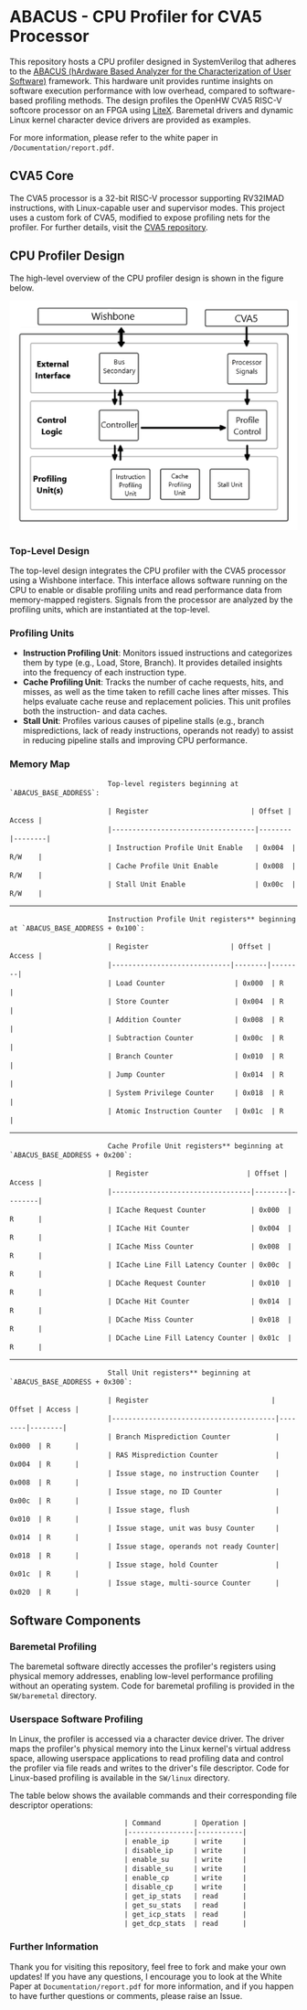 # ABACUS - CPU Profiler for CVA5 Processor

This repository hosts a CPU profiler designed in SystemVerilog that adheres to the [ABACUS (hArdware Based Analyzer for the Characterization of User Software)](https://arxiv.org/abs/1508.07126) framework. This hardware unit provides runtime insights on software execution performance with low overhead, compared to software-based profiling methods. The design profiles the OpenHW CVA5 RISC-V softcore processor on an FPGA using [LiteX](https://github.com/enjoy-digital/litex). Baremetal drivers and dynamic Linux kernel character device drivers are provided as examples.

For more information, please refer to the white paper in `/Documentation/report.pdf`.

## CVA5 Core

The CVA5 processor is a 32-bit RISC-V processor supporting RV32IMAD instructions, with Linux-capable user and supervisor modes. This project uses a custom fork of CVA5, modified to expose profiling nets for the profiler. For further details, visit the [CVA5 repository](https://github.com/openhwgroup/cva5).

## CPU Profiler Design

The high-level overview of the CPU profiler design is shown in the figure below.

<p align="center">
  <img src="media/profiler-top-level.png" alt="CPU Profiler Top Level">
</p>

### Top-Level Design

The top-level design integrates the CPU profiler with the CVA5 processor using a Wishbone interface. This interface allows software running on the CPU to enable or disable profiling units and read performance data from memory-mapped registers. Signals from the processor are analyzed by the profiling units, which are instantiated at the top-level.

### Profiling Units

- **Instruction Profiling Unit**: Monitors issued instructions and categorizes them by type (e.g., Load, Store, Branch). It provides detailed insights into the frequency of each instruction type.
- **Cache Profiling Unit**: Tracks the number of cache requests, hits, and misses, as well as the time taken to refill cache lines after misses. This helps evaluate cache reuse and replacement policies. This unit profiles both the instruction- and data caches.
- **Stall Unit**: Profiles various causes of pipeline stalls (e.g., branch mispredictions, lack of ready instructions, operands not ready) to assist in reducing pipeline stalls and improving CPU performance.

### Memory Map

                            Top-level registers beginning at `ABACUS_BASE_ADDRESS`:

                            | Register                         | Offset | Access |
                            |-----------------------------------|--------|--------|
                            | Instruction Profile Unit Enable   | 0x004  | R/W    |
                            | Cache Profile Unit Enable         | 0x008  | R/W    |
                            | Stall Unit Enable                 | 0x00c  | R/W    |


---

                            Instruction Profile Unit registers** beginning at `ABACUS_BASE_ADDRESS + 0x100`:

                            | Register                    | Offset | Access |
                            |-----------------------------|--------|--------|
                            | Load Counter                 | 0x000  | R      |
                            | Store Counter                | 0x004  | R      |
                            | Addition Counter             | 0x008  | R      |
                            | Subtraction Counter          | 0x00c  | R      |
                            | Branch Counter               | 0x010  | R      |
                            | Jump Counter                 | 0x014  | R      |
                            | System Privilege Counter     | 0x018  | R      |
                            | Atomic Instruction Counter   | 0x01c  | R      |


---

                            Cache Profile Unit registers** beginning at `ABACUS_BASE_ADDRESS + 0x200`:

                            | Register                        | Offset | Access |
                            |----------------------------------|--------|--------|
                            | ICache Request Counter           | 0x000  | R      |
                            | ICache Hit Counter               | 0x004  | R      |
                            | ICache Miss Counter              | 0x008  | R      |
                            | ICache Line Fill Latency Counter | 0x00c  | R      |
                            | DCache Request Counter           | 0x010  | R      |
                            | DCache Hit Counter               | 0x014  | R      |
                            | DCache Miss Counter              | 0x018  | R      |
                            | DCache Line Fill Latency Counter | 0x01c  | R      |


---

                            Stall Unit registers** beginning at `ABACUS_BASE_ADDRESS + 0x300`:

                            | Register                              | Offset | Access |
                            |----------------------------------------|--------|--------|
                            | Branch Misprediction Counter           | 0x000  | R      |
                            | RAS Misprediction Counter              | 0x004  | R      |
                            | Issue stage, no instruction Counter    | 0x008  | R      |
                            | Issue stage, no ID Counter             | 0x00c  | R      |
                            | Issue stage, flush                     | 0x010  | R      |
                            | Issue stage, unit was busy Counter     | 0x014  | R      |
                            | Issue stage, operands not ready Counter| 0x018  | R      |
                            | Issue stage, hold Counter              | 0x01c  | R      |
                            | Issue stage, multi-source Counter      | 0x020  | R      |


## Software Components

### Baremetal Profiling

The baremetal software directly accesses the profiler's registers using physical memory addresses, enabling low-level performance profiling without an operating system. Code for baremetal profiling is provided in the `SW/baremetal` directory.

### Userspace Software Profiling

In Linux, the profiler is accessed via a character device driver. The driver maps the profiler's physical memory into the Linux kernel's virtual address space, allowing userspace applications to read profiling data and control the profiler via file reads and writes to the driver's file descriptor. Code for Linux-based profiling is available in the `SW/linux` directory.


The table below shows the available commands and their corresponding file descriptor operations:

                                | Command        | Operation |
                                |----------------|-----------|
                                | enable_ip      | write     |
                                | disable_ip     | write     |
                                | enable_su      | write     |
                                | disable_su     | write     |
                                | enable_cp      | write     |
                                | disable_cp     | write     |
                                | get_ip_stats   | read      |
                                | get_su_stats   | read      |
                                | get_icp_stats  | read      |
                                | get_dcp_stats  | read      |


### Further Information

Thank you for visiting this repository, feel free to fork and make your own updates! If you have any questions, I encourage you to look at the White Paper at `Documentation/report.pdf` for more information, and if you happen to have further questions or comments, please raise an Issue.
